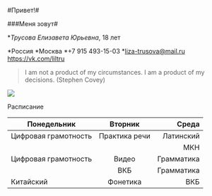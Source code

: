 #Привет!#

###Меня зовут#

*_Трусова Елизавета Юрьевна_, 18 лет

*Россия
*Москва 
      *+7 915 493-15-03 
      *liza-trusova@mail.ru
      <https://vk.com/liltru> 
>I am not a product of my circumstances. I am a product of my decisions. (Stephen Covey)

![](https://proxy12.online.ua/photo/r3-7ff6e98fc0/755555_640.jpg)

Расписание

Понедельник         |Вторник      |Среда
---                 |:---:        |---:
Цифровая грамотность|Практика речи|Латинский
                    |             |МКН
Цифровая грамотность|Видео        |Грамматика
                    |ВКБ          |Грамматика
Китайский           |Фонетика     |ВКБ
